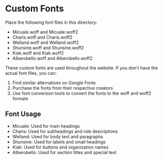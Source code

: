 
# Custom Fonts

Place the following font files in this directory:

- Micuale.woff and Micuale.woff2
- Charis.woff and Charis.woff2
- Welland.woff and Welland.woff2
- Shunsine.woff and Shunsine.woff2
- Kiak.woff and Kiak.woff2
- Alberobello.woff and Alberobello.woff2

These custom fonts are used throughout the website. If you don't have the actual font files, you can:

1. Find similar alternatives on Google Fonts
2. Purchase the fonts from their respective creators
3. Use font conversion tools to convert the fonts to the woff and woff2 formats

## Font Usage

- Micuale: Used for main headings
- Charis: Used for subheadings and role descriptions 
- Welland: Used for body text and paragraphs
- Shunsine: Used for labels and small headings
- Kiak: Used for buttons and organization names
- Alberobello: Used for section titles and special text
